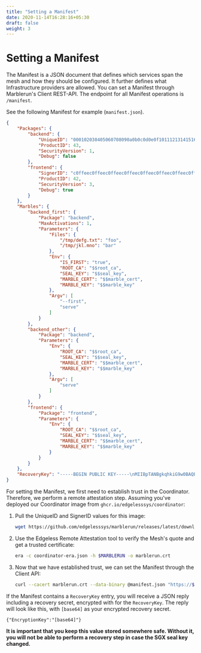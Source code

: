 ```yaml
---
title: "Setting a Manifest"
date: 2020-11-14T16:28:16+05:30
draft: false
weight: 3
---
```


# Setting a Manifest

The Manifest is a JSON document that defines which services span the mesh and how they should be configured.
It further defines what Infrastructure providers are allowed.
You can set a Manifest through Marblerun's Client REST-API.
The endpoint for all Manifest operations is `/manifest`.

See the following Manifest for example (`manifest.json`).

```json
{
    "Packages": {
        "backend": {
            "UniqueID": "000102030405060708090a0b0c0d0e0f101112131415161718191a1b1c1d1e1f",
            "ProductID": 43,
            "SecurityVersion": 1,
            "Debug": false
        },
        "frontend": {
            "SignerID": "c0ffeec0ffeec0ffeec0ffeec0ffeec0ffeec0ffeec0ffeec0ffeec0ffeec0ffee",
            "ProductID": 42,
            "SecurityVersion": 3,
            "Debug": true
        }
    },
    "Marbles": {
        "backend_first": {
            "Package": "backend",
            "MaxActivations": 1,
            "Parameters": {
                "Files": {
                    "/tmp/defg.txt": "foo",
                    "/tmp/jkl.mno": "bar"
                },
                "Env": {
                    "IS_FIRST": "true",
                    "ROOT_CA": "$$root_ca",
                    "SEAL_KEY": "$$seal_key",
                    "MARBLE_CERT": "$$marble_cert",
                    "MARBLE_KEY": "$$marble_key"
                },
                "Argv": [
                    "--first",
                    "serve"
                ]
            }
        },
        "backend_other": {
            "Package": "backend",
            "Parameters": {
                "Env": {
                    "ROOT_CA": "$$root_ca",
                    "SEAL_KEY": "$$seal_key",
                    "MARBLE_CERT": "$$marble_cert",
                    "MARBLE_KEY": "$$marble_key"
                },
                "Argv": [
                    "serve"
                ]
            }
        },
        "frontend": {
            "Package": "frontend",
            "Parameters": {
                "Env": {
                    "ROOT_CA": "$$root_ca",
                    "SEAL_KEY": "$$seal_key",
                    "MARBLE_CERT": "$$marble_cert",
                    "MARBLE_KEY": "$$marble_key"
                }
            }
        }
    },
    "RecoveryKey": "-----BEGIN PUBLIC KEY-----\nMIIBpTANBgkqhkiG9w0BAQEFAAOCAZIAMIIBjQKCAYQAyokHE545y3lU4xsxrqXJ\n58jiaXN8yEdjjuKk0903zMT+FV62UeX17BQhrtdOIf4l4/V/xipqI+osAHBQpRY1\nwM1NCIFFlXUQGgXdtoWiAS7zfFKC+mNlB63Z0Z/50Iw9pl6AFWBQ+16lfmsPMnIu\nLHf4AL3KXVlpgPn6cmRfUoDBx6ITm2QrCDFlVu4j4isgnaZrw6VD0V+G9Mcpgs/0\n0XNmz72eMULfuW+4ULJI9Fx88wiNWWHeSI4vz83ylM5+1QntFROSYWBjgmCnm25j\nKbzV765CVTIU3qq3qkYmclpHfKKt7/TOgVOauvkMCYXyLJkSd1LGLIctWK8tCs1K\nnB237nNg+dZ67Zz9lBYKfNnFoudoc85+vXBRKIfV56FXiXrB32hF1DEj11viMPUr\nroMokLFtDCoAk0Xok4AFQDOgxTw7F8cHskjIYWVCmCqmDUI+FGttyVrc5YLSHAuR\nxQ2oxD0F44JXwxDc/C+OYzOApYl25rmR2nuqioDGpL6/ELRRAgMBAAE=\n-----END PUBLIC KEY-----\n"
}
```

For setting the Manifest, we first need to establish trust in the Coordinator.
Therefore, we perform a remote attestation step.
Assuming you've deployed our Coordinator image from `ghcr.io/edgelesssys/coordinator`:

1. Pull the UniqueID and SignerID values for this image:

    ```bash
    wget https://github.com/edgelesssys/marblerun/releases/latest/download/coordinator-era.json
    ```

2. Use the Edgeless Remote Attestation tool to verify the Mesh's quote and get a trusted certificate:

    ```bash
    era -c coordinator-era.json -h $MARBLERUN -o marblerun.crt
    ```

3. Now that we have established trust, we can set the Manifest through the Client API:

    ```bash
    curl --cacert marblerun.crt --data-binary @manifest.json "https://$MARBLERUN/manifest"
    ```

If the Manifest contains a `RecoveryKey` entry, you will receive a JSON reply including a recovery secret, encrypted with for the `RecoveryKey`. The reply will look like this, with `[base64]` as your encrypted recovery secret.

`{"EncryptionKey":"[base64]"}`

**It is important that you keep this value stored somewhere safe. Without it, you will not be able to perform a recovery step in case the SGX seal key changed.**